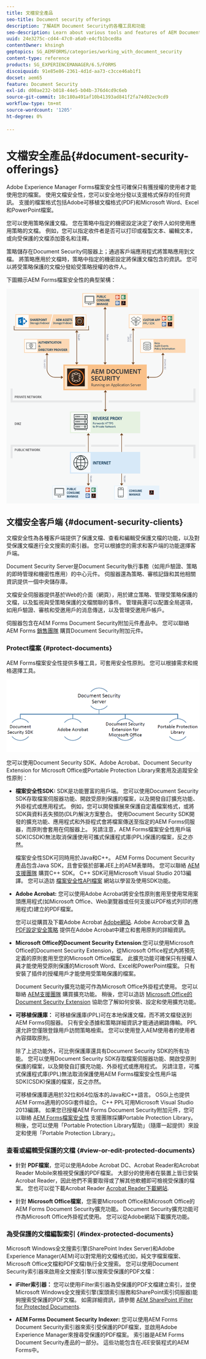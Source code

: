 ```yaml
---
title: 文檔安全產品
seo-title: Document security offerings
description: 了解AEM Document Security的各種工具和功能
seo-description: Learn about various tools and features of AEM Document Security
uuid: 24e3275c-cd44-47c0-a6a0-e4cfb1bced8a
contentOwner: khsingh
geptopics: SG_AEMFORMS/categories/working_with_document_security
content-type: reference
products: SG_EXPERIENCEMANAGER/6.5/FORMS
discoiquuid: 91e85e86-2361-4d1d-aa73-c3cce46ab1f1
docset: aem65
feature: Document Security
exl-id: d00ae232-b018-44e5-b04b-376d4cd9c6eb
source-git-commit: 18c180a491af10b41393ad841f2fa74d02ec9cd9
workflow-type: tm+mt
source-wordcount: '1205'
ht-degree: 0%

---
```


# 文檔安全產品{#document-security-offerings}

Adobe Experience Manager Forms檔案安全性可確保只有獲授權的使用者才能使用您的檔案。 使用文檔安全性，您可以安全地分發以支援格式保存的任何資訊。 支援的檔案格式包括Adobe可移植文檔格式(PDF)和Microsoft Word、Excel和PowerPoint檔案。

您可以使用策略保護文檔。 您在策略中指定的機密設定決定了收件人如何使用應用策略的文檔。 例如，您可以指定收件者是否可以打印或複製文本、編輯文本，或向受保護的文檔添加簽名和注釋。

策略儲存在Document Security伺服器上；通過客戶端應用程式將策略應用到文檔。 將策略應用於文檔時，策略中指定的機密設定將保護文檔包含的資訊。 您可以將受策略保護的文檔分發給受策略授權的收件人。

下圖顯示AEM Forms檔案安全性的典型架構：

![檔案安全性 — 建議的架構](do-not-localize/document_security_architecture.png)

## 文檔安全客戶端 {#document-security-clients}

文檔安全性為各種客戶端提供了保護文檔、查看和編輯受保護文檔的功能，以及對受保護文檔進行全文搜索的索引器。 您可以根據您的需求和客戶端的功能選擇客戶端。

Document Security Server是Document Security執行事務（如用戶驗證、策略的即時管理和機密性應用）的中心元件。 伺服器還為策略、審核記錄和其他相關資訊提供一個中央儲存庫。

文檔安全伺服器提供基於Web的介面（網頁），用於建立策略、管理受策略保護的文檔，以及監視與受策略保護的文檔關聯的事件。 管理員還可以配置全局選項，如用戶驗證、審核和受邀用戶的消息傳送，以及管理受邀用戶帳戶。

伺服器包含在AEM Forms Document Security附加元件產品中。 您可以聯絡AEM Forms [銷售團隊](https://www.adobe.com/products/request-consultation/marketing-cloud.html?s_osc=70114000002JNwKAAW&amp;s_iid=70114000002JHs3AAG) 購買Document Security附加元件。

### Protect檔案 {#protect-documents}

AEM Forms檔案安全性提供多種工具，可套用安全性原則。 您可以根據需求和規格選擇工具。

![document-security-offerings](assets/document-security-offerings.png)

您可以使用Document Security SDK、Adobe Acrobat、Document Security Extension for Microsoft Office或Portable Protection Library來套用及追蹤安全性原則：

* **檔案安全性SDK:** SDK是功能豐富的用戶端。 您可以使用Document Security SDK存取檔案伺服器功能、開啟受原則保護的檔案，以及開發自訂擴充功能、外掛程式或應用程式。 例如，您可以開發擴展來保護自定義檔案格式，或將SDK與資料丟失預防(DLP)解決方案整合。 使用Document Security SDK開發的擴充功能、應用程式和外掛程式會將檔案傳送至指定的AEM Forms伺服器，而原則會套用在伺服器上。 另請注意，AEM Forms檔案安全性用戶端SDK(CSDK)無法取消保護使用可攜式保護程式庫(PPL)保護的檔案，反之亦然。

   檔案安全性SDK可同時用於Java和C++。 AEM Forms Document Security產品包含Java SDK，且會安裝於部署JEE上的AEM表單時。 您可以聯絡 [AEM支援團隊](https://helpx.adobe.com/tw/marketing-cloud/contact-support.html) 購買C++ SDK。 C++ SDK可用Microsoft Visual Studio 2013編譯。 您可以造訪 [檔案安全性API檔案](https://help.adobe.com/en_US/livecycle/11.0/Services/WS92d06802c76abadb76c48dfe12dbeb3e281-7ff0.2.html) 網站以學習及使用SDK功能。

* **Adobe Acrobat:** 您可以使用Adobe Acrobat將安全性原則套用至使用常用案頭應用程式(如Microsoft Office、Web瀏覽器或任何支援以PDF格式列印的應用程式)建立的PDF檔案。

   您可以從購買及下載Adobe Acrobat [Adobe網站](https://acrobat.adobe.com/us/en/free-trial-download.html). Adobe Acrobat文章 [為PDF設定安全策略](https://helpx.adobe.com/acrobat/using/setting-security-policies-pdfs.html) 提供在Adobe Acrobat中建立和套用原則的詳細資訊。

* **Microsoft Office的Document Security Extension**:您可以使用Microsoft Office的Document Security Extension，從Microsoft Office程式內將預先定義的原則套用至您的Microsoft Office檔案。 此擴充功能可確保只有授權人員才能使用受原則保護的Microsoft Word、Excel和PowerPoint檔案。 只有安裝了插件的授權用戶才能使用受策略保護的檔案。

   Document Security擴充功能可作為Microsoft Office外掛程式使用。 您可以聯絡 [AEM支援團隊](https://helpx.adobe.com/ca/marketing-cloud/contact-support.html) 購買擴充功能。 稍後，您可以造訪 [Microsoft Office的Document Security Extension](https://helpx.adobe.com/aem-forms/aem-document-security/download-installer.html) 協助您了解如何安裝、設定和使用擴充功能。

* **可移植保護庫：** 可移植保護庫(PPL)可在本地保護文檔，而不將文檔發送到AEM Forms伺服器。 只有安全憑據和策略詳細資訊才能通過網路傳輸。 PPL還允許您僅限登錄用戶訪問策略檢索。 您可以使用登入AEM使用者的使用者內容擷取原則。

   除了上述功能外，可比例保護庫還具有Document Security SDK的所有功能。 您可以使用Document Security SDK存取檔案伺服器功能、開啟受原則保護的檔案，以及開發自訂擴充功能、外掛程式或應用程式。 另請注意，可攜式保護程式庫(PPL)無法取消保護使用AEM Forms檔案安全性用戶端SDK(CSDK)保護的檔案，反之亦然。

   可移植保護庫適用於32位和64位版本的Java和C++語言。 OSGi上也提供AEM Forms適用的OSGi套件組合。 C++ PPL可用Microsoft Visual Studio 2013編譯。 如果您已授權AEM Forms Document Security附加元件，您可以聯絡 [AEM Forms檔案安全性](https://helpx.adobe.com/tw/marketing-cloud/contact-support.html) 支援團隊採購Portable Protection Library。 稍後，您可以使用「Portable Protection Library幫助」（隨庫一起提供）來設定和使用「Portable Protection Library」。

### 查看或編輯受保護的文檔 {#view-or-edit-protected-documents}

* 針對 **PDF檔案**，您可以使用Adobe Acrobat DC、Acrobat Reader和Acrobat Reader Mobile來檢視受保護的PDF檔案。 大部分的使用者在裝置上皆已安裝Acrobat Reader，因此他們不需要取得或了解其他軟體即可檢視受保護的檔案。 您也可以從下載Acrobat Reader [Acrobat Reader下載網站](https://get.adobe.com/reader/).

* 針對 **Microsoft Office檔案**，您需要Microsoft Office和Microsoft Office的AEM Forms Document Security擴充功能。 Document Security擴充功能可作為Microsoft Office外掛程式使用。 您可以從Adobe網站下載擴充功能。

### 為受保護的文檔編製索引 {#index-protected-documents}

Microsoft Windows全文搜索引擎(SharePoint Index Server)和Adobe Experience Manager(AEM)可以對常用的文檔格式(如，純文字檔案檔案、Microsoft Office文檔和PDF文檔)執行全文搜索。 您可以使用Document Security索引器來啟用全文搜索引擎以搜索受保護的PDF文檔：

* **iFilter索引器：** 您可以使用iFilter索引器為受保護的PDF文檔建立索引，並使Microsoft Windows全文搜索引擎(案頭索引服務和SharePoint索引伺服器)能夠搜索受保護的PDF文檔。 如需詳細資訊，請參閱 [AEM SharePoint IFilter for Protected Documents](assets/sharepoint-ifilter-doc-security.pdf).

* **AEM Forms Document Security Indexer:** 您可以使用AEM Forms Document Security索引器來索引受保護的PDF檔案，並啟用Adobe Experience Manager來搜尋受保護的PDF檔案。 索引器是AEM Forms Document Security產品的一部分。 這些功能包含在JEE安裝程式的AEM Forms中。
